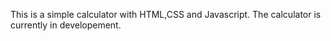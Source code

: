 This is a simple calculator with HTML,CSS and Javascript. The calculator is currently in developement. 
